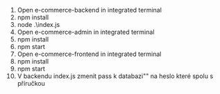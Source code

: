 1. Open e-commerce-backend in integrated terminal
2. npm install
3. node .\index.js
4. Open e-commerce-admin in integrated terminal
5. npm install
6. npm start
7. Open e-commerce-frontend in integrated terminal
8. npm install
9. npm start
10. V backendu index.js zmenit pass k databazi"" na heslo které spolu s příručkou
